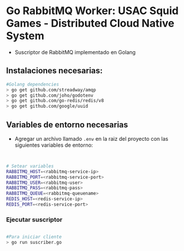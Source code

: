 # Go RabbitMQ Worker: USAC Squid Games - Distributed Cloud Native System

- Suscriptor de RabbitMQ implementado en Golang


## Instalaciones necesarias:

```bash
#Golang dependencies
> go get github.com/streadway/amqp
> go get github.com/joho/godotenv
> go get github.com/go-redis/redis/v8
> go get github.com/google/uuid
```

## Variables de entorno necesarias

- Agregar un archivo llamado `.env` en la raiz del proyecto con las siguientes variables de entorno:

```bash


# Setear variables
RABBITMQ_HOST=<rabbitmq-service-ip>
RABBITMQ_PORT=<rabbitmq-service-port>
RABBITMQ_USER=<rabbitmq-user>
RABBITMQ_PASS=<rabbitmq-pass>
RABBITMQ_QUEUE=<rabbitmq-queuename>
REDIS_HOST=<redis-service-ip>
REDIS_PORT=<redis-service-port>


```

### Ejecutar suscriptor

```bash

#Para iniciar cliente
> go run suscriber.go

```

